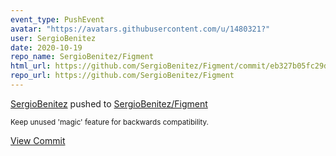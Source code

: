 ```yaml
---
event_type: PushEvent
avatar: "https://avatars.githubusercontent.com/u/1480321?"
user: SergioBenitez
date: 2020-10-19
repo_name: SergioBenitez/Figment
html_url: https://github.com/SergioBenitez/Figment/commit/eb327b05fc29d8c41552d7a6fa1b01ddb756767a
repo_url: https://github.com/SergioBenitez/Figment
---
```


<a href='https://github.com/SergioBenitez' target='_blank'>SergioBenitez</a> pushed to <a href='https://github.com/SergioBenitez/Figment' target='_blank'>SergioBenitez/Figment</a>

<small>Keep unused 'magic' feature for backwards compatibility.</small>

<a href='https://github.com/SergioBenitez/Figment/commit/eb327b05fc29d8c41552d7a6fa1b01ddb756767a' target='_blank'>View Commit</a>